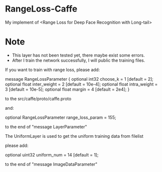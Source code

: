 # RangeLoss-Caffe
My implement of &lt;Range Loss for Deep Face Recognition with Long-tail>

# Note

* This layer has not been tested yet, there maybe exist some errors.
* After I train the network successfully, I will public the training files.

If you want to train with range loss, please add:

message RangeLossParameter {
  optional int32 choose_k = 1 [default = 2];
  optional float inter_weight = 2 [default = 10e-4];
  optional float intra_weight = 3 [default = 10e-5];
  optional float margin = 4 [default = 2e4];
}

to the src/caffe/proto/caffe.proto

and:

  optional RangeLossParameter range_loss_param = 155;

to the end of "message LayerParameter" 

The UniformLayer is used to get the uniform training data from filelist

please add:

optional uint32 uniform_num = 14 [default = 1];

to the end of "message ImageDataParameter"



